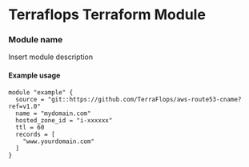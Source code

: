 # Terraflops Terraform Module
 
### Module name

Insert module description

#### Example usage

```hcl-terraform
module "example" {
  source = "git::https://github.com/TerraFlops/aws-route53-cname?ref=v1.0"
  name = "mydomain.com"
  hosted_zone_id = "i-xxxxxx"
  ttl = 60
  records = [
    "www.yourdomain.com"
  ]
}
```
